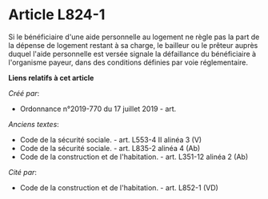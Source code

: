 # Article L824-1

Si le bénéficiaire d'une aide personnelle au logement ne règle pas la part de la dépense de logement restant à sa charge, le
bailleur ou le prêteur auprès duquel l'aide personnelle est versée signale la défaillance du bénéficiaire à l'organisme
payeur, dans des conditions définies par voie réglementaire.

**Liens relatifs à cet article**

_Créé par_:

  - Ordonnance n°2019-770 du 17 juillet 2019 - art.

_Anciens textes_:

  - Code de la sécurité sociale. - art. L553-4 II alinéa 3 (V)
  - Code de la sécurité sociale. - art. L835-2 alinéa 4 (Ab)
  - Code de la construction et de l'habitation. - art. L351-12 alinéa 2 (Ab)

_Cité par_:

  - Code de la construction et de l'habitation. - art. L852-1 (VD)
